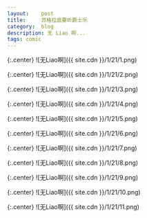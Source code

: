 ```yaml
---
layout:    post
title:     苏格拉底要听爵士乐
category:  blog
description: 无 Liao 啊...
tags: comic
---
```

{:.center}
![无Liao啊]({{ site.cdn }}/1/21/1.png)

{:.center}
![无Liao啊]({{ site.cdn }}/1/21/2.png)

{:.center}
![无Liao啊]({{ site.cdn }}/1/21/3.png)

{:.center}
![无Liao啊]({{ site.cdn }}/1/21/4.png)

{:.center}
![无Liao啊]({{ site.cdn }}/1/21/5.png)

{:.center}
![无Liao啊]({{ site.cdn }}/1/21/6.png)

{:.center}
![无Liao啊]({{ site.cdn }}/1/21/7.png)

{:.center}
![无Liao啊]({{ site.cdn }}/1/21/8.png)

{:.center}
![无Liao啊]({{ site.cdn }}/1/21/9.png)

{:.center}
![无Liao啊]({{ site.cdn }}/1/21/10.png)

{:.center}
![无Liao啊]({{ site.cdn }}/1/21/11.png)